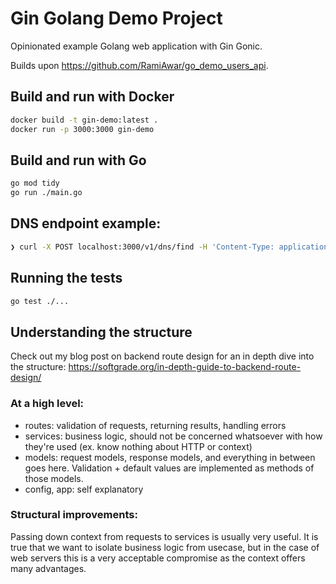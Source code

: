# Gin Golang Demo Project

Opinionated example Golang web application with Gin Gonic.

Builds upon https://github.com/RamiAwar/go_demo_users_api.

## Build and run with Docker
```bash
docker build -t gin-demo:latest .
docker run -p 3000:3000 gin-demo
```


## Build and run with Go
```bash
go mod tidy
go run ./main.go
```


## DNS endpoint example:
```bash
❯ curl -X POST localhost:3000/v1/dns/find -H 'Content-Type: application/json' -d '{"x": "123.12", "y": "456.56", "z": "789.89", "vel": "20.0"}'
```


## Running the tests
```bash
go test ./...
```

## Understanding the structure
Check out my blog post on backend route design for an in depth dive into the structure: https://softgrade.org/in-depth-guide-to-backend-route-design/

### At a high level:
- routes: validation of requests, returning results, handling errors
- services: business logic, should not be concerned whatsoever with how they're used (ex. know nothing about HTTP or context)
- models: request models, response models, and everything in between goes here. Validation + default values are implemented as methods of those models.
- config, app: self explanatory

### Structural improvements:
Passing down context from requests to services is usually very useful. It is true that we want to isolate business logic from usecase, but in the case of web servers this is a very acceptable compromise as the context offers many advantages.
